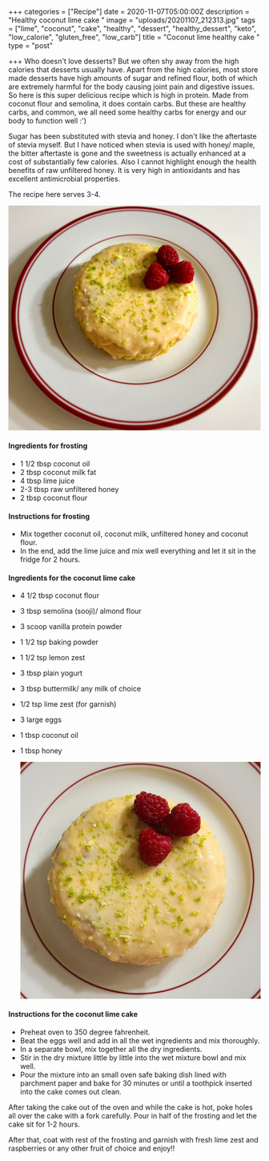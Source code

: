 +++
categories = ["Recipe"]
date = 2020-11-07T05:00:00Z
description = "Healthy coconut lime cake "
image = "uploads/20201107_212313.jpg"
tags = ["lime", "coconut", "cake", "healthy", "dessert", "healthy_dessert", "keto", "low_calorie", "gluten_free", "low_carb"]
title = "Coconut lime healthy cake "
type = "post"

+++
Who doesn't love desserts? But we often shy away from the high calories that desserts usually have. Apart from the high calories, most store made desserts have high amounts of sugar and refined flour, both of which are extremely harmful for the body causing joint pain and digestive issues. So here is this super delicious recipe which is high in protein. Made from coconut flour and semolina, it does contain carbs. But these are healthy carbs, and common, we all need some healthy carbs for energy and our body to function well :')

Sugar has been substituted with stevia and honey. I don't like the aftertaste of stevia myself. But I have noticed when stevia is used with honey/ maple, the bitter aftertaste is gone and the sweetness is actually enhanced at a cost of substantially few calories. Also I cannot highlight enough the health benefits of raw unfiltered honey. It is very high in antioxidants and has excellent antimicrobial properties.

The recipe here serves 3-4.

![](uploads/20201107_212347.jpg)

#### Ingredients for frosting

* 1 1/2 tbsp coconut oil
* 2 tbsp coconut milk fat
* 4 tbsp lime juice
* 2-3 tbsp raw unfiltered honey
* 2 tbsp coconut flour

#### Instructions for frosting

* Mix together coconut oil, coconut milk, unfiltered honey and coconut flour.
* In the end, add the lime juice and mix well everything and let it sit in the fridge for 2 hours.

#### Ingredients for the coconut lime cake

* 4 1/2 tbsp coconut flour
* 3 tbsp semolina (sooji)/ almond flour
* 3 scoop vanilla protein powder
* 1 1/2 tsp baking powder
* 1 1/2 tsp lemon zest
* 3 tbsp plain yogurt
* 3 tbsp buttermilk/ any milk of choice
* 1/2 tsp lime zest (for garnish)
* 3 large eggs
* 1 tbsp coconut oil
* 1 tbsp honey

  ![](uploads/original_b925fb1b-4854-440a-8bc3-995be7903be8_20201107_212421.jpg)

#### Instructions for the coconut lime cake

* Preheat oven to 350 degree fahrenheit.
* Beat the eggs well and add in all the wet ingredients and mix thoroughly.
* In a separate bowl, mix together all the dry ingredients.
* Stir in the dry mixture little by little into the wet mixture bowl and mix well.
* Pour the mixture into an small oven safe baking dish lined with parchment paper and bake for 30 minutes or until a toothpick inserted into the cake comes out clean.

After taking the cake out of the oven and while the cake is hot, poke holes all over the cake with a fork carefully. Pour in half of the frosting and let the cake sit for 1-2 hours.

After that, coat with rest of the frosting and garnish with fresh lime zest and raspberries or any other fruit of choice and enjoy!!